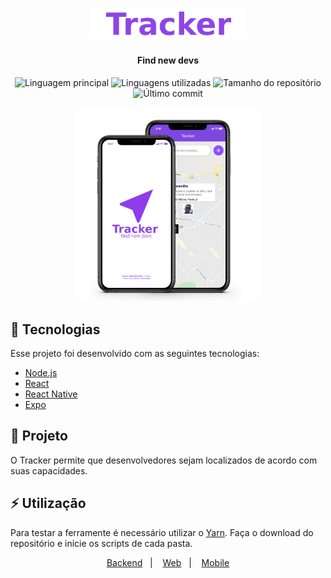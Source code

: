 <h1 align="center">
  <img alt="Tracker" width="250px" src="mobile/assets/logo-write.png">
</h1>

<h4 align="center"> Find new devs</h4>

<p align="center">
  <img alt="Linguagem principal" src="https://img.shields.io/github/languages/top/lucasquitan/tracker">
  <img alt="Linguagens utilizadas" src="https://img.shields.io/github/languages/count/lucasquitan/tracker">
  <img alt="Tamanho do repositório" src="https://img.shields.io/github/repo-size/lucasquitan/tracker">
  <img alt="Último commit" src="https://img.shields.io/github/last-commit/lucasquitan/tracker">
</p>  

<p align="center">
  <img alt="Tracker" width="300px" src="mobile/assets/tracker-mobile-screen.png">
</p>

## 🚀 Tecnologias  

Esse projeto foi desenvolvido com as seguintes tecnologias:  

- [Node.js](https://nodejs.org/en/)
- [React](https://reactjs.org)
- [React Native](https://facebook.github.io/react-native/)
- [Expo](https://expo.io/)


## 🔨 Projeto

O Tracker permite que desenvolvedores sejam localizados de acordo com suas capacidades.


## ⚡ Utilização

Para testar a ferramente é necessário utilizar o [Yarn](https://yarnpkg.com/lang/en/). 
Faça o download do repositório e inicie os scripts de cada pasta.

<p align="center">
  <a href="./backend">Backend</a>&nbsp;&nbsp;&nbsp;|&nbsp;&nbsp;&nbsp;
  <a href="./web">Web</a>&nbsp;&nbsp;&nbsp;|&nbsp;&nbsp;&nbsp;
  <a href="./mobile">Mobile</a>
</p>  


